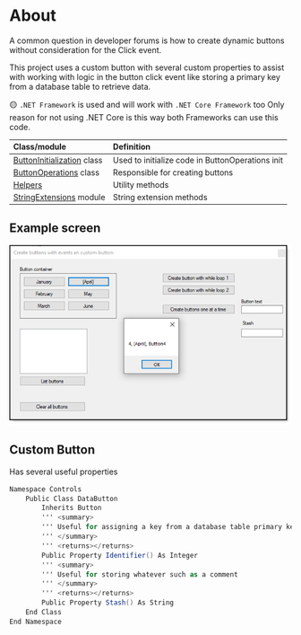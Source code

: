 ﻿# About

A common question in developer forums is how to create dynamic buttons without consideration for the Click event.

This project uses a custom button with several custom properties to assist with working with logic in the button click event like storing a primary key from a database table to retrieve data.

:yellow_circle:  `.NET Framework` is used and will work with `.NET Core Framework` too Only reason for not using .NET Core is this way both Frameworks can use this code.

| Class/module |  Definition
| :---- | :---- |
| [ButtonInitialization](https://github.com/karenpayneoregon/forum-questions/blob/master/CreateDynamicControls_vb/Classes/ButtonInitialization.vb) class | Used to initialize code in ButtonOperations init 
| [ButtonOperations](https://github.com/karenpayneoregon/forum-questions/blob/master/CreateDynamicControls_vb/Classes/ButtonOperations.vb) class | Responsible for creating buttons 
| [Helpers](https://github.com/karenpayneoregon/forum-questions/blob/master/CreateDynamicControls_vb/Classes/Helpers.vb) | Utility methods 
| [StringExtensions](https://github.com/karenpayneoregon/forum-questions/blob/master/CreateDynamicControls_vb/Classes/StringExtensions.vb) module | String extension methods 


## Example screen

![image](assets/buttonForm.png)


## Custom Button

Has several useful properties

```csharp
Namespace Controls
    Public Class DataButton
        Inherits Button
        ''' <summary>
        ''' Useful for assigning a key from a database table primary key etc
        ''' </summary>
        ''' <returns></returns>
        Public Property Identifier() As Integer
        ''' <summary>
        ''' Useful for storing whatever such as a comment
        ''' </summary>
        ''' <returns></returns>
        Public Property Stash() As String
    End Class
End Namespace
```
